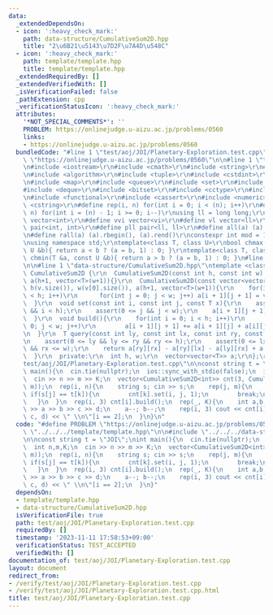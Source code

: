 ```yaml
---
data:
  _extendedDependsOn:
  - icon: ':heavy_check_mark:'
    path: data-structure/CumulativeSum2D.hpp
    title: "2\u6B21\u5143\u7D2F\u7A4D\u548C"
  - icon: ':heavy_check_mark:'
    path: template/template.hpp
    title: template/template.hpp
  _extendedRequiredBy: []
  _extendedVerifiedWith: []
  _isVerificationFailed: false
  _pathExtension: cpp
  _verificationStatusIcon: ':heavy_check_mark:'
  attributes:
    '*NOT_SPECIAL_COMMENTS*': ''
    PROBLEM: https://onlinejudge.u-aizu.ac.jp/problems/0560
    links:
    - https://onlinejudge.u-aizu.ac.jp/problems/0560
  bundledCode: "#line 1 \"test/aoj/JOI/Planetary-Exploration.test.cpp\"\n#define PROBLEM\
    \ \"https://onlinejudge.u-aizu.ac.jp/problems/0560\"\n\n#line 1 \"template/template.hpp\"\
    \n#include <iostream>\r\n#include <cmath>\r\n#include <string>\r\n#include <vector>\r\
    \n#include <algorithm>\r\n#include <tuple>\r\n#include <cstdint>\r\n#include <cstdio>\r\
    \n#include <map>\r\n#include <queue>\r\n#include <set>\r\n#include <stack>\r\n\
    #include <deque>\r\n#include <bitset>\r\n#include <cctype>\r\n#include <climits>\r\
    \n#include <functional>\r\n#include <cassert>\r\n#include <numeric>\r\n#include\
    \ <cstring>\r\n#define rep(i, n) for(int i = 0; i < (n); i++)\r\n#define per(i,\
    \ n) for(int i = (n) - 1; i >= 0; i--)\r\nusing ll = long long;\r\n#define vi\
    \ vector<int>\r\n#define vvi vector<vi>\r\n#define vl vector<ll>\r\n#define pii\
    \ pair<int, int>\r\n#define pll pair<ll, ll>\r\n#define all(a) (a).begin(), (a).end()\r\
    \n#define rall(a) (a).rbegin(), (a).rend()\r\nconstexpr int mod = 1000000007;\r\
    \nusing namespace std;\r\ntemplate<class T, class U>\r\nbool chmax(T &a, const\
    \ U &b){ return a < b ? (a = b, 1) : 0; }\r\ntemplate<class T, class U>\r\nbool\
    \ chmin(T &a, const U &b){ return a > b ? (a = b, 1) : 0; }\n#line 4 \"test/aoj/JOI/Planetary-Exploration.test.cpp\"\
    \n\n#line 1 \"data-structure/CumulativeSum2D.hpp\"\ntemplate <class T>\r\nstruct\
    \ CumulativeSum2D {\r\n  CumulativeSum2D(const int h, const int w) : h(h), w(w),\
    \ a(h+1, vector<T>(w+1)){}\r\n  CumulativeSum2D(const vector<vector<T>> &v) :\
    \ h(v.size()), w(v[0].size()), a(h+1, vector<T>(w+1)){\r\n    for(int i = 0; i\
    \ < h; i++)\r\n      for(int j = 0; j < w; j++) a[i + 1][j + 1] = v[i][j];\r\n\
    \  }\r\n  void set(const int i, const int j, const T x){\r\n    assert(0 <= i\
    \ && i < h);\r\n    assert(0 <= j && j < w);\r\n    a[i + 1][j + 1] += x;\r\n\
    \  }\r\n  void build(){\r\n    for(int i = 0; i < h; i++)\r\n      for(int j =\
    \ 0; j < w; j++)\r\n        a[i + 1][j + 1] += a[i + 1][j] + a[i][j + 1] - a[i][j];\r\
    \n  }\r\n  T query(const int ly, const int lx, const int ry, const int rx) const{\r\
    \n    assert(0 <= ly && ly <= ry && ry <= h);\r\n    assert(0 <= lx && lx <= rx\
    \ && rx <= w);\r\n    return a[ry][rx] - a[ry][lx] - a[ly][rx] + a[ly][lx];\r\n\
    \  }\r\n  private:\r\n  int h, w;\r\n  vector<vector<T>> a;\r\n};\r\n#line 6 \"\
    test/aoj/JOI/Planetary-Exploration.test.cpp\"\n\nconst string t = \"JOI\";\nint\
    \ main(){\n  cin.tie(nullptr);\n  ios::sync_with_stdio(false);\n  int n,m,K;\n\
    \  cin >> n >> m >> K;\n  vector<CumulativeSum2D<int>> cnt(3, CumulativeSum2D<int>(n,\
    \ m));\n  rep(i, n){\n    string s; cin >> s;\n    rep(j, m){\n      rep(k, 3)\
    \ if(s[j] == t[k]){\n        cnt[k].set(i, j, 1);\n        break;\n      }\n \
    \   }\n  }\n  rep(i, 3) cnt[i].build();\n  rep(_, K){\n    int a,b,c,d;\n    cin\
    \ >> a >> b >> c >> d;\n    a--; b--;\n    rep(i, 3) cout << cnt[i].query(a, b,\
    \ c, d) << \" \\n\"[i == 2];\n  }\n}\n"
  code: "#define PROBLEM \"https://onlinejudge.u-aizu.ac.jp/problems/0560\"\n\n#include\
    \ \"../../../template/template.hpp\"\n\n#include \"../../../data-structure/CumulativeSum2D.hpp\"\
    \n\nconst string t = \"JOI\";\nint main(){\n  cin.tie(nullptr);\n  ios::sync_with_stdio(false);\n\
    \  int n,m,K;\n  cin >> n >> m >> K;\n  vector<CumulativeSum2D<int>> cnt(3, CumulativeSum2D<int>(n,\
    \ m));\n  rep(i, n){\n    string s; cin >> s;\n    rep(j, m){\n      rep(k, 3)\
    \ if(s[j] == t[k]){\n        cnt[k].set(i, j, 1);\n        break;\n      }\n \
    \   }\n  }\n  rep(i, 3) cnt[i].build();\n  rep(_, K){\n    int a,b,c,d;\n    cin\
    \ >> a >> b >> c >> d;\n    a--; b--;\n    rep(i, 3) cout << cnt[i].query(a, b,\
    \ c, d) << \" \\n\"[i == 2];\n  }\n}"
  dependsOn:
  - template/template.hpp
  - data-structure/CumulativeSum2D.hpp
  isVerificationFile: true
  path: test/aoj/JOI/Planetary-Exploration.test.cpp
  requiredBy: []
  timestamp: '2023-11-11 17:58:53+09:00'
  verificationStatus: TEST_ACCEPTED
  verifiedWith: []
documentation_of: test/aoj/JOI/Planetary-Exploration.test.cpp
layout: document
redirect_from:
- /verify/test/aoj/JOI/Planetary-Exploration.test.cpp
- /verify/test/aoj/JOI/Planetary-Exploration.test.cpp.html
title: test/aoj/JOI/Planetary-Exploration.test.cpp
---
```

